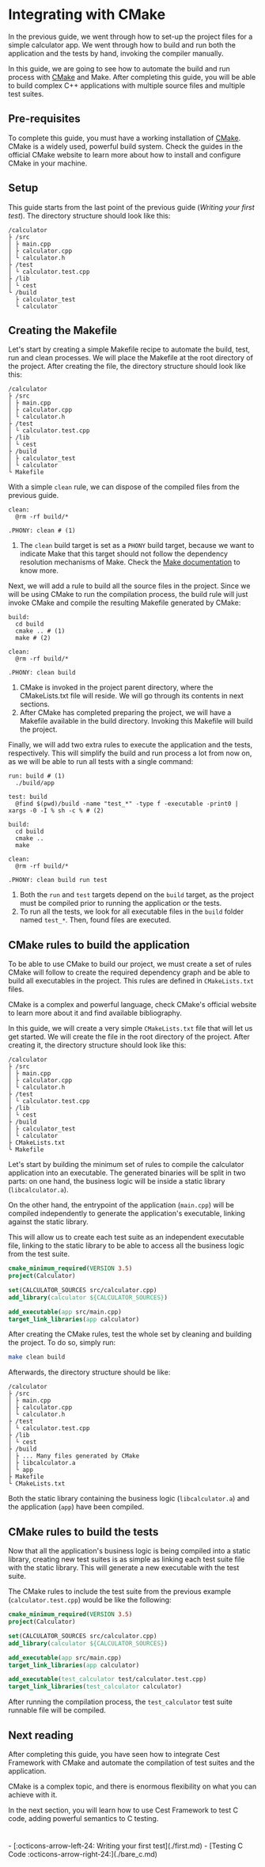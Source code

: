 # Integrating with CMake

In the previous guide, we went through how to set-up the project files for a simple calculator app. We went through how to build and run both the application and the tests by hand, invoking the compiler manually.

In this guide, we are going to see how to automate the build and run process with [CMake](https://cmake.org/) and Make. After completing this guide, you will be able to build complex C++ applications with multiple source files and multiple test suites.

## Pre-requisites

To complete this guide, you must have a working installation of [CMake](https://cmake.org/). CMake is a widely used, powerful build system. Check the guides in the official CMake website to learn more about how to install and configure CMake in your machine.

## Setup

This guide starts from the last point of the previous guide (_Writing your first test_). The directory structure should look like this:

```title="Directory structure"
/calculator
├ /src
│ ├ main.cpp
│ ├ calculator.cpp
│ └ calculator.h
├ /test
│ └ calculator.test.cpp
├ /lib
│ └ cest
└ /build
  ├ calculator_test
  └ calculator
```

## Creating the Makefile

Let's start by creating a simple Makefile recipe to automate the build, test, run and clean processes. We will place the Makefile at the root directory of the project. After creating the file, the directory structure should look like this:

```title="Directory structure"
/calculator
├ /src
│ ├ main.cpp
│ ├ calculator.cpp
│ └ calculator.h
├ /test
│ └ calculator.test.cpp
├ /lib
│ └ cest
├ /build
│ ├ calculator_test
│ └ calculator
└ Makefile
```

With a simple `clean` rule, we can dispose of the compiled files from the previous guide.

```make title="Rule to clean build files"
clean:
  @rm -rf build/*

.PHONY: clean # (1)
```

1. The `clean` build target is set as a `PHONY` build target, because we want to indicate Make that this target should not follow the dependency resolution mechanisms of Make. Check the [Make documentation](https://www.gnu.org/software/make/manual/html_node/Phony-Targets.html) to know more.

Next, we will add a rule to build all the source files in the project. Since we will be using CMake to run the compilation process, the build rule will just invoke CMake and compile the resulting Makefile generated by CMake:

```make title="Rule to build the project"
build:
  cd build
  cmake .. # (1)
  make # (2)

clean:
  @rm -rf build/*

.PHONY: clean build
```

1. CMake is invoked in the project parent directory, where the CMakeLists.txt file will reside. We will go through its contents in next sections.
2. After CMake has completed preparing the project, we will have a Makefile available in the build directory. Invoking this Makefile will build the project.

Finally, we will add two extra rules to execute the application and the tests, respectively. This will simplify the build and run process a lot from now on, as we will be able to run all tests with a single command:

```make title="Rules to run the application and tests"
run: build # (1)
  ./build/app

test: build
  @find $(pwd)/build -name "test_*" -type f -executable -print0 | xargs -0 -I % sh -c % # (2)

build:
  cd build
  cmake ..
  make

clean:
  @rm -rf build/*

.PHONY: clean build run test
```

1. Both the `run` and `test` targets depend on the `build` target, as the project must be compiled prior to running the application or the tests.
2. To run all the tests, we look for all executable files in the `build` folder named `test_*`. Then, found files are executed.

## CMake rules to build the application

To be able to use CMake to build our project, we must create a set of rules CMake will follow to create the required dependency graph and be able to build all executables in the project. This rules are defined in `CMakeLists.txt` files.

CMake is a complex and powerful language, check CMake's official website to learn more about it and find available bibliography.

In this guide, we will create a very simple `CMakeLists.txt` file that will let us get started. We will create the file in the root directory of the project. After creating it, the directory structure should look like this:

```title="Directory structure"
/calculator
├ /src
│ ├ main.cpp
│ ├ calculator.cpp
│ └ calculator.h
├ /test
│ └ calculator.test.cpp
├ /lib
│ └ cest
├ /build
│ ├ calculator_test
│ └ calculator
├ CMakeLists.txt
└ Makefile
```

Let's start by building the minimum set of rules to compile the calculator application into an executable. The generated binaries will be split in two parts: on one hand, the business logic will be inside a static library (`libcalculator.a`).

On the other hand, the entrypoint of the application (`main.cpp`) will be compiled independently to generate the application's executable, linking against the static library.

This will allow us to create each test suite as an independent executable file, linking to the static library to be able to access all the business logic from the test suite.

```cmake title="Basic rules to generate the library and application"
cmake_minimum_required(VERSION 3.5)
project(Calculator)

set(CALCULATOR_SOURCES src/calculator.cpp)
add_library(calculator ${CALCULATOR_SOURCES})

add_executable(app src/main.cpp)
target_link_libraries(app calculator)
```

After creating the CMake rules, test the whole set by cleaning and building the project. To do so, simply run:
```bash
make clean build
```


Afterwards, the directory structure should be like:

```title="Directory structure"
/calculator
├ /src
│ ├ main.cpp
│ ├ calculator.cpp
│ └ calculator.h
├ /test
│ └ calculator.test.cpp
├ /lib
│ └ cest
├ /build
│ ├ ... Many files generated by CMake
│ ├ libcalculator.a
│ └ app
├ Makefile
└ CMakeLists.txt
```

Both the static library containing the business logic (`libcalculator.a`) and the application (`app`) have been compiled.

## CMake rules to build the tests

Now that all the application's business logic is being compiled into a static library, creating new test suites is as simple as linking each test suite file with the static library. This will generate a new executable with the test suite.

The CMake rules to include the test suite from the previous example (`calculator.test.cpp`) would be like the following:

```cmake title="Rules to build all the project's binaries"
cmake_minimum_required(VERSION 3.5)
project(Calculator)

set(CALCULATOR_SOURCES src/calculator.cpp)
add_library(calculator ${CALCULATOR_SOURCES})

add_executable(app src/main.cpp)
target_link_libraries(app calculator)

add_executable(test_calculator test/calculator.test.cpp)
target_link_libraries(test_calculator calculator)
```

After running the compilation process, the `test_calculator` test suite runnable file will be compiled.

## Next reading

After completing this guide, you have seen how to integrate Cest Framework with CMake and automate the compilation of test suites and the application.

CMake is a complex topic, and there is enormous flexibility on what you can achieve with it.

In the next section, you will learn how to use Cest Framework to test C code, adding powerful semantics to C testing.

<div class="grid cards" style="padding-top: 24px" markdown>
- [:octicons-arrow-left-24: Writing your first test](./first.md)
- [Testing C Code :octicons-arrow-right-24:](./bare_c.md)
</div>
